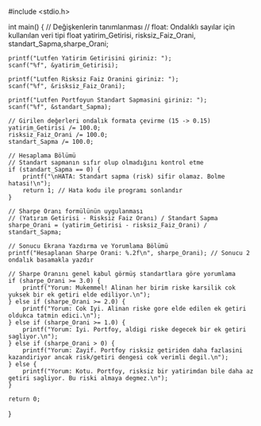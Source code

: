 #include <stdio.h>

int main() {
    // Değişkenlerin tanımlanması
    // float: Ondalıklı sayılar için kullanılan veri tipi
    float yatirim_Getirisi, risksiz_Faiz_Orani, standart_Sapma,sharpe_Orani;
   
    printf("Lutfen Yatirim Getirisini giriniz: ");
    scanf("%f", &yatirim_Getirisi);

    printf("Lutfen Risksiz Faiz Oranini giriniz: ");
    scanf("%f", &risksiz_Faiz_Orani);

    printf("Lutfen Portfoyun Standart Sapmasini giriniz: ");
    scanf("%f", &standart_Sapma);

    // Girilen değerleri ondalık formata çevirme (15 -> 0.15)
    yatirim_Getirisi /= 100.0;
    risksiz_Faiz_Orani /= 100.0;
    standart_Sapma /= 100.0;

    // Hesaplama Bölümü 
    // Standart sapmanın sıfır olup olmadığını kontrol etme
    if (standart_Sapma == 0) {
        printf("\nHATA: Standart sapma (risk) sifir olamaz. Bolme hatasi!\n");
        return 1; // Hata kodu ile programı sonlandır
    }

    // Sharpe Oranı formülünün uygulanması
    // (Yatırım Getirisi - Risksiz Faiz Oranı) / Standart Sapma
    sharpe_Orani = (yatirim_Getirisi - risksiz_Faiz_Orani) / standart_Sapma;

    // Sonucu Ekrana Yazdırma ve Yorumlama Bölümü 
    printf("Hesaplanan Sharpe Orani: %.2f\n", sharpe_Orani); // Sonucu 2 ondalık basamakla yazdır

    // Sharpe Oranını genel kabul görmüş standartlara göre yorumlama
    if (sharpe_Orani >= 3.0) {
        printf("Yorum: Mukemmel! Alinan her birim riske karsilik cok yuksek bir ek getiri elde ediliyor.\n");
    } else if (sharpe_Orani >= 2.0) {
        printf("Yorum: Cok Iyi. Alinan riske gore elde edilen ek getiri oldukca tatmin edici.\n");
    } else if (sharpe_Orani >= 1.0) {
        printf("Yorum: Iyi. Portfoy, aldigi riske degecek bir ek getiri sagliyor.\n");
    } else if (sharpe_Orani > 0) {
        printf("Yorum: Zayif. Portfoy risksiz getiriden daha fazlasini kazandiriyor ancak risk/getiri dengesi cok verimli degil.\n");
    } else {
        printf("Yorum: Kotu. Portfoy, risksiz bir yatirimdan bile daha az getiri sagliyor. Bu riski almaya degmez.\n");
    }
    
    return 0; 
}
